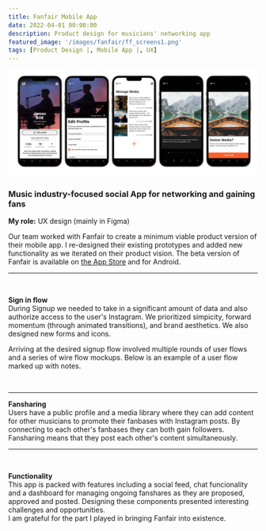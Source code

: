 ```yaml
---
title: Fanfair Mobile App
date: 2022-04-01 00:00:00
description: Product design for musicians' networking app
featured_image: '/images/fanfair/ff_screens1.png'
tags: [Product Design |, Mobile App |, UX]
---
```


![](/images/fanfair/ff_profile_t.png)

<h3> Music industry-focused social App for networking and gaining fans</h3>

<strong>My role:</strong> UX design (mainly in Figma)

Our team worked with Fanfair to create a minimum viable product version of their mobile app. I re-designed their existing prototypes and added new functionality as we iterated on their product vision. The beta version of Fanfair is available on <a href="https://apps.apple.com/us/app/fanfair-grow-your-audience/id1610189757">the App Store</a> and for Android.
<br>
<hr>

<div class="img_row">

<img style="" src="{{ site.baseurl }}/images/fanfair/ff_login.png"  alt="" title="display showcase"/>
</div>

<strong>Sign in flow</strong>
<br/>
During Signup we needed to take in a significant amount of data and also authorize access to the user's Instagram. We prioritized simpicity, forward momentum (through animated transitions), and brand aesthetics. We also designed new forms and icons.

Arriving at the desired signup flow involved multiple rounds of user flows and a series of wire flow mockups. Below is an example of a user flow marked up with notes.

<div class="img_row">

<img style="" src="{{ site.baseurl }}/images/fanfair/ff_userflow_1.png"  alt="" title="display showcase"/>
</div>

<hr>


<strong>Fansharing</strong>
<br/>
Users have a public profile and a media library where they can add content for other musicians to promote their fanbases with Instagram posts.
By connecting to each other's fanbases they can both gain followers. Fansharing means that they post each other's content simultaneously.


<hr>

<div class="img_row">

<img style="" src="{{ site.baseurl }}/images/fanfair/ff_feed_t.png"  alt="" title="display showcase"/>
</div>

<strong>Functionality</strong>
<br/>
This app is packed with features including a social feed, chat funcionality and a dashboard for managing ongoing fanshares as they are proposed, approved and posted. Designing these components presented interesting challenges and opportunities. <br/>
I am grateful for the part I played in bringing Fanfair into existence.